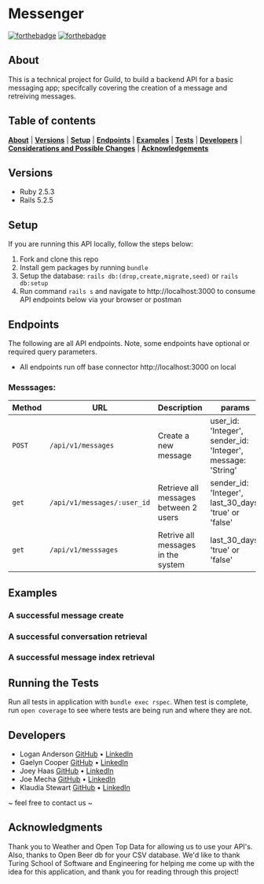 # Messenger
[![forthebadge](http://forthebadge.com/images/badges/made-with-ruby.svg)](http://forthebadge.com)
[![forthebadge](http://forthebadge.com/images/badges/built-with-love.svg)](http://forthebadge.com)
## About
This is a technical project for Guild, to build a backend API for a basic messaging app; specifcally covering the creation of a message and retreiving messages.
## Table of contents
[**About**](#about) |
[**Versions**](#versions) |
[**Setup**](#setup) |
[**Endpoints**](#endpoints) |
[**Examples**](#examples) |
[**Tests**](#running-the-tests) |
[**Developers**](#developers) |
[**Considerations and Possible Changes**](#developers) |
[**Acknowledgements**](#acknowledgements) 


## Versions
* Ruby 2.5.3
* Rails 5.2.5

## Setup
If you are running this API locally, follow the steps below:
  1. Fork and clone this repo
  2. Install gem packages by running `bundle`
  3. Setup the database: `rails db:(drop,create,migrate,seed)` or `rails db:setup`
  4. Run command `rails s` and navigate to http://localhost:3000 to consume API endpoints below via your browser or postman



## Endpoints
The following are all API endpoints. Note, some endpoints have optional or required query parameters.
- All endpoints run off base connector http://localhost:3000 on local

### Messsages:

| Method   | URL                                      | Description                              | params                                 |
| -------- | ---------------------------------------- | ---------------------------------------- |----------------------------------------|
| `POST`   | `/api/v1/messages`                       | Create a new message                     |user_id: 'Integer', sender_id: 'Integer', message: 'String' |
| `get`    | `/api/v1/messages/:user_id`         | Retrieve all messages between 2 users    |sender_id: 'Integer', last_30_days: 'true' or 'false'|
| `get`    | `/api/v1/messsages`                      | Retrive all messages in the system       |last_30_days: 'true' or 'false'|

## Examples

### A successful message create

### A successful conversation retrieval

### A successful message index retrieval

## Running the Tests

Run all tests in application with `bundle exec rspec`. When test is complete, run `open coverage` to see where tests are being run and where they are not.



## Developers
* Logan Anderson [GitHub](https://github.com/loganjacob76) • [LinkedIn](https://www.linkedin.com/in/logan-anderson-01b49920a/)
* Gaelyn Cooper [GitHub](https://github.com/gaelyn) • [LinkedIn](https://www.linkedin.com/in/gaelyn-cooper/)
* Joey Haas [GitHub](https://github.com/joeyh92989) • [LinkedIn](https://www.linkedin.com/in/haasjoseph/)
* Joe Mecha [GitHub](https://github.com/joemecha) • [LinkedIn](https://www.linkedin.com/in/joemecha/)
* Klaudia Stewart [GitHub](https://github.com/klaudiastewart) • [LinkedIn](https://www.linkedin.com/in/klaudia-stewart/)

~ feel free to contact us ~

<!-- ![Screenshot](lib/images/ADD-A-SCREENSHOT) -->

## Acknowledgments

Thank you to Weather and Open Top Data for allowing us to use your API's. Also, thanks to Open Beer db for your CSV database. We'd like to thank Turing School of Software and Engineering for helping me come up with the idea for this application, and thank you for reading through this project!
